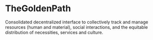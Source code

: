 # TheGoldenPath
Consolidated decentralized interface to collectively track and manage resources (human and material), social interactions, and the equitable distribution of necessities, services and culture.
